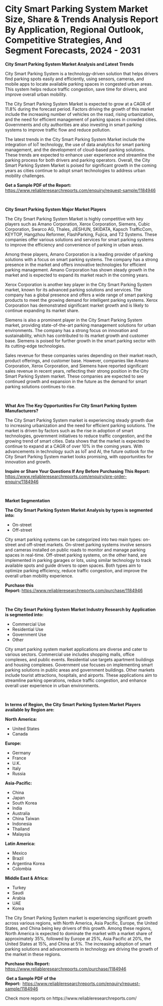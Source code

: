 <p><h1>City Smart Parking System Market Size, Share & Trends Analysis Report By Application, Regional Outlook, Competitive Strategies, And Segment Forecasts, 2024 - 2031</h1></p><p><strong>City Smart Parking System Market Analysis and Latest Trends</strong></p>
<p><p>City Smart Parking System is a technology-driven solution that helps drivers find parking spots easily and efficiently, using sensors, cameras, and mobile apps to locate available parking spaces in congested urban areas. This system helps reduce traffic congestion, save time for drivers, and improve overall urban mobility.</p><p>The City Smart Parking System Market is expected to grow at a CAGR of 11.8% during the forecast period. Factors driving the growth of this market include the increasing number of vehicles on the road, rising urbanization, and the need for efficient management of parking spaces in crowded cities. Governments and city authorities are also investing in smart parking systems to improve traffic flow and reduce pollution.</p><p>The latest trends in the City Smart Parking System Market include the integration of IoT technology, the use of data analytics for smart parking management, and the development of cloud-based parking solutions. These trends are expected to enhance user experience and streamline the parking process for both drivers and parking operators. Overall, the City Smart Parking System Market is poised for significant growth in the coming years as cities continue to adopt smart technologies to address urban mobility challenges.</p></p>
<p><strong>Get a Sample PDF of the Report:&nbsp;</strong> <a href="https://www.reliableresearchreports.com/enquiry/request-sample/1184946">https://www.reliableresearchreports.com/enquiry/request-sample/1184946</a></p>
<p>&nbsp;</p>
<p><strong>City Smart Parking System Major Market Players</strong></p>
<p><p>The City Smart Parking System Market is highly competitive with key players such as Amano Corporation, Xerox Corporation, Siemens, Cubic Corporation, Swarco AG, Thales, JIESHUN, SKIDATA, Kapsch TrafficCom, KEYTOP, Hangzhou Reformer, FlashParking, Fujica, and T2 Systems. These companies offer various solutions and services for smart parking systems to improve the efficiency and convenience of parking in urban areas.</p><p>Among these players, Amano Corporation is a leading provider of parking solutions with a focus on smart parking systems. The company has a strong presence in the market and offers innovative technologies for efficient parking management. Amano Corporation has shown steady growth in the market and is expected to expand its market reach in the coming years.</p><p>Xerox Corporation is another key player in the City Smart Parking System market, known for its advanced parking solutions and services. The company has a global presence and offers a wide range of smart parking products to meet the growing demand for intelligent parking systems. Xerox Corporation has demonstrated significant market growth and is likely to continue expanding its market share.</p><p>Siemens is also a prominent player in the City Smart Parking System market, providing state-of-the-art parking management solutions for urban environments. The company has a strong focus on innovation and sustainability, which has contributed to its market growth and customer base. Siemens is poised for further growth in the smart parking sector with its cutting-edge technologies.</p><p>Sales revenue for these companies varies depending on their market reach, product offerings, and customer base. However, companies like Amano Corporation, Xerox Corporation, and Siemens have reported significant sales revenue in recent years, reflecting their strong position in the City Smart Parking System market. These companies are expected to see continued growth and expansion in the future as the demand for smart parking solutions continues to rise.</p></p>
<p>&nbsp;</p>
<p><strong>What Are The Key Opportunities For City Smart Parking System Manufacturers?</strong></p>
<p><p>The City Smart Parking System market is experiencing steady growth due to increasing urbanization and the need for efficient parking solutions. The market is driven by factors such as the rise in adoption of smart technologies, government initiatives to reduce traffic congestion, and the growing trend of smart cities. Data shows that the market is expected to continue to expand at a CAGR of over 10% in the coming years. With advancements in technology such as IoT and AI, the future outlook for the City Smart Parking System market looks promising, with opportunities for innovation and growth.</p></p>
<p><strong>Inquire or Share Your Questions If Any Before Purchasing This Report:</strong> <a href="https://www.reliableresearchreports.com/enquiry/pre-order-enquiry/1184946">https://www.reliableresearchreports.com/enquiry/pre-order-enquiry/1184946</a></p>
<p>&nbsp;</p>
<p><strong>Market Segmentation</strong></p>
<p><strong>The City Smart Parking System Market Analysis by types is segmented into:</strong></p>
<p><ul><li>On-street</li><li>Off-street</li></ul></p>
<p><p>City smart parking systems can be categorized into two main types: on-street and off-street markets. On-street parking systems involve sensors and cameras installed on public roads to monitor and manage parking spaces in real-time. Off-street parking systems, on the other hand, are implemented in parking garages or lots, using similar technology to track available spots and guide drivers to open spaces. Both types aim to optimize parking efficiency, reduce traffic congestion, and improve the overall urban mobility experience.</p></p>
<p><strong>Purchase this Report:&nbsp;</strong><a href="https://www.reliableresearchreports.com/purchase/1184946">https://www.reliableresearchreports.com/purchase/1184946</a></p>
<p>&nbsp;</p>
<p><strong>The City Smart Parking System Market Industry Research by Application is segmented into:</strong></p>
<p><ul><li>Commercial Use</li><li>Residential Use</li><li>Government Use</li><li>Other</li></ul></p>
<p><p>City smart parking system market applications are diverse and cater to various sectors. Commercial use includes shopping malls, office complexes, and public events. Residential use targets apartment buildings and housing complexes. Government use focuses on implementing smart parking solutions in public areas and government buildings. Other markets include tourist attractions, hospitals, and airports. These applications aim to streamline parking operations, reduce traffic congestion, and enhance overall user experience in urban environments.</p></p>
<p>&nbsp;</p>
<p><strong>In terms of Region, the City Smart Parking System Market Players available by Region are:</strong></p>
<p>
    <p> <strong> North America: </strong>
        <ul>
            <li>United States</li>
            <li>Canada</li>
        </ul>
        </p> 
    <p> <strong> Europe: </strong>
        <ul>
            <li>Germany</li>
            <li>France</li>
            <li>U.K.</li>
            <li>Italy</li>
            <li>Russia</li>
        </ul>
        </p> 
    <p> <strong> Asia-Pacific: </strong>
        <ul>
            <li>China</li>
            <li>Japan</li>
            <li>South Korea</li>
            <li>India</li>
            <li>Australia</li>
            <li>China Taiwan</li>
            <li>Indonesia</li>
            <li>Thailand</li>
            <li>Malaysia</li>
        </ul>
        </p> 
    <p> <strong> Latin America: </strong>
        <ul>
            <li>Mexico</li>
            <li>Brazil</li>
            <li>Argentina Korea</li>
            <li>Colombia</li>
        </ul>
        </p> 
    <p> <strong> Middle East & Africa: </strong>
        <ul>
            <li>Turkey</li>
            <li>Saudi</li>
            <li>Arabia</li>
            <li>UAE</li>
            <li>Korea</li>
        </ul>
    </p>
    </p>
<p><p>The City Smart Parking System market is experiencing significant growth across various regions, with North America, Asia Pacific, Europe, the United States, and China being key drivers of this growth. Among these regions, North America is expected to dominate the market with a market share of approximately 35%, followed by Europe at 25%, Asia Pacific at 20%, the United States at 15%, and China at 5%. The increasing adoption of smart parking solutions and advancements in technology are driving the growth of the market in these regions.</p></p>
<p><strong>Purchase this Report: </strong><a href="https://www.reliableresearchreports.com/purchase/1184946">https://www.reliableresearchreports.com/purchase/1184946</a></p>
<p>&nbsp;<strong>Get a Sample PDF of the Report:&nbsp;&nbsp;</strong><a href="https://www.reliableresearchreports.com/enquiry/request-sample/1184946">https://www.reliableresearchreports.com/enquiry/request-sample/1184946</a></p>
<p><strong></strong></p>
<p>Check more reports on https://www.reliableresearchreports.com/</p>